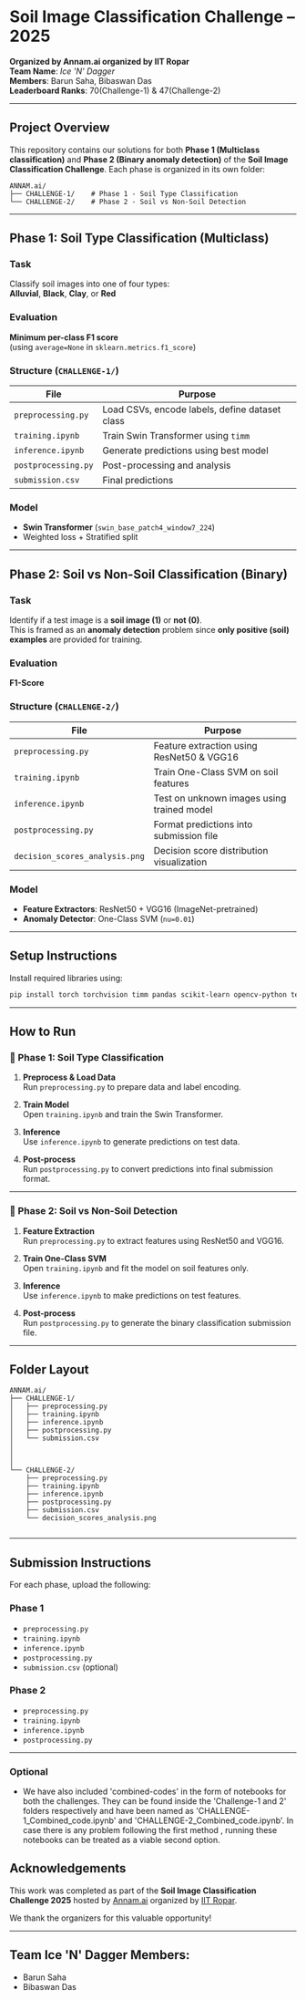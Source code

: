 
# Soil Image Classification Challenge – 2025  
**Organized by Annam.ai organized by IIT Ropar**  
**Team Name**: *Ice 'N' Dagger*  
**Members**: Barun Saha, Bibaswan Das  
**Leaderboard Ranks**: 70(Challenge-1) & 47(Challenge-2)  

---

##  Project Overview

This repository contains our solutions for both **Phase 1 (Multiclass classification)** and **Phase 2 (Binary anomaly detection)** of the **Soil Image Classification Challenge**. Each phase is organized in its own folder:

```
ANNAM.ai/
├── CHALLENGE-1/    # Phase 1 - Soil Type Classification
└── CHALLENGE-2/    # Phase 2 - Soil vs Non-Soil Detection
```

---

##  Phase 1: Soil Type Classification (Multiclass)

###  Task  
Classify soil images into one of four types:  
**Alluvial**, **Black**, **Clay**, or **Red**

###  Evaluation  
**Minimum per-class F1 score**  
(using `average=None` in `sklearn.metrics.f1_score`)

###  Structure (`CHALLENGE-1/`)
| File               | Purpose |
|--------------------|---------|
| `preprocessing.py` | Load CSVs, encode labels, define dataset class |
| `training.ipynb`   | Train Swin Transformer using `timm` |
| `inference.ipynb`  | Generate predictions using best model |
| `postprocessing.py`| Post-processing and analysis |
| `submission.csv`   | Final predictions |

###  Model  
- **Swin Transformer** (`swin_base_patch4_window7_224`)
- Weighted loss + Stratified split

---

##  Phase 2: Soil vs Non-Soil Classification (Binary)

###  Task  
Identify if a test image is a **soil image (1)** or **not (0)**.  
This is framed as an **anomaly detection** problem since **only positive (soil) examples** are provided for training.

###  Evaluation  
**F1-Score**

###  Structure (`CHALLENGE-2/`)
| File               | Purpose |
|--------------------|---------|
| `preprocessing.py` | Feature extraction using ResNet50 & VGG16 |
| `training.ipynb`   | Train One-Class SVM on soil features |
| `inference.ipynb`  | Test on unknown images using trained model |
| `postprocessing.py`| Format predictions into submission file |
| `decision_scores_analysis.png` | Decision score distribution visualization |

###  Model  
- **Feature Extractors**: ResNet50 + VGG16 (ImageNet-pretrained)
- **Anomaly Detector**: One-Class SVM (`nu=0.01`)

---

##  Setup Instructions

Install required libraries using:

```bash
pip install torch torchvision timm pandas scikit-learn opencv-python tensorflow
```

---

##  How to Run

### 🔹 Phase 1: Soil Type Classification

1. **Preprocess & Load Data**  
   Run `preprocessing.py` to prepare data and label encoding.

2. **Train Model**  
   Open `training.ipynb` and train the Swin Transformer. 

3. **Inference**  
   Use `inference.ipynb` to generate predictions on test data.

4. **Post-process**  
   Run `postprocessing.py` to convert predictions into final submission format.

---

### 🔹 Phase 2: Soil vs Non-Soil Detection

1. **Feature Extraction**  
   Run `preprocessing.py` to extract features using ResNet50 and VGG16.

2. **Train One-Class SVM**  
   Open `training.ipynb` and fit the model on soil features only.

3. **Inference**  
   Use `inference.ipynb` to make predictions on test features.

4. **Post-process**  
   Run `postprocessing.py` to generate the binary classification submission file.

---

##  Folder Layout

```
ANNAM.ai/
├── CHALLENGE-1/
│   ├── preprocessing.py
│   ├── training.ipynb
│   ├── inference.ipynb
│   ├── postprocessing.py
│   └── submission.csv
│  
│   
│
└── CHALLENGE-2/
    ├── preprocessing.py
    ├── training.ipynb
    ├── inference.ipynb
    ├── postprocessing.py
    ├── submission.csv
    └── decision_scores_analysis.png
     
```

---

##  Submission Instructions

For each phase, upload the following:

### Phase 1
- `preprocessing.py`  
- `training.ipynb`  
- `inference.ipynb`  
- `postprocessing.py`  
- `submission.csv` (optional)

### Phase 2
- `preprocessing.py`  
- `training.ipynb`  
- `inference.ipynb`  
- `postprocessing.py`  

---

### Optional
- We have also included 'combined-codes' in the form of notebooks for both the challenges. They can be found inside the 'Challenge-1 and 2'  folders respectively and have been named as 'CHALLENGE-1_Combined_code.ipynb' and 'CHALLENGE-2_Combined_code.ipynb'. In case there is any problem following the first method , running these notebooks can be treated as a viable second option.
  
##  Acknowledgements

This work was completed as part of the **Soil Image Classification Challenge 2025** hosted by [Annam.ai](https://annam.ai) organized by [IIT Ropar](https://www.iitrpr.ac.in).  

We thank the organizers for this valuable opportunity!

---

## Team Ice 'N' Dagger Members:
- Barun Saha  
- Bibaswan Das
